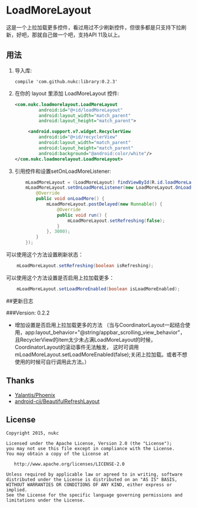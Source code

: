 # LoadMoreLayout

  这是一个上拉加载更多控件，看过用过不少刷新控件，但很多都是只支持下拉刷新，好吧，那就自己做一个吧，支持API 11及以上。

## 用法

1. 导入库:

    ``` compile 'com.github.nukc:library:0.2.3' ```

2. 在你的 layout 里添加 LoadMoreLayout 控件:

	```xml
    <com.nukc.loadmorelayout.LoadMoreLayout
             android:id="@+id/loadMoreLayout"
             android:layout_width="match_parent"
             android:layout_height="match_parent">
    
         <android.support.v7.widget.RecyclerView
             android:id="@+id/recyclerView"
             android:layout_width="match_parent"
             android:layout_height="match_parent"
             android:background="@android:color/white"/>
    </com.nukc.loadmorelayout.LoadMoreLayout>
    ```

     
3. 引用控件和设置setOnLoadMoreListener:

    ```java
        mLoadMoreLayout = (LoadMoreLayout) findViewById(R.id.loadMoreLayout);
        mLoadMoreLayout.setOnLoadMoreListener(new LoadMoreLayout.OnLoadMoreListener() {
            @Override
            public void onLoadMore() {
                mLoadMoreLayout.postDelayed(new Runnable() {
                    @Override
                    public void run() {
                        mLoadMoreLayout.setRefreshing(false);
                    }
                }, 3000);
            }
        });
    ```

可以使用这个方法设置刷新状态：

```java
    mLoadMoreLayout.setRefreshing(boolean isRefreshing);
```

可以使用这个方法设置是否启用上拉加载更多：

```java
    mLoadMoreLayout.setLoadMoreEnabled(boolean isLoadMoreEnabled);
```

##更新日志

###Version: 0.2.2

  * 增加设置是否启用上拉加载更多的方法
   （当与CoordinatorLayout一起结合使用，app:layout_behavior="@string/appbar_scrolling_view_behavior"，
    且RecyclerView的item太少未占满LoadMoreLayout的时候，CoordinatorLayout的滚动事件无法触发，
    这时可调用mLoadMoreLayout.setLoadMoreEnabled(false);关闭上拉加载。或者不想使用的时候可自行调用此方法。）

## Thanks

* [Yalantis/Phoenix](https://github.com/Yalantis/Phoenix)
* [android-cjj/BeautifulRefreshLayout](https://github.com/android-cjj/BeautifulRefreshLayout)

## License

    Copyright 2015, nukc

    Licensed under the Apache License, Version 2.0 (the "License");
    you may not use this file except in compliance with the License.
    You may obtain a copy of the License at

       http://www.apache.org/licenses/LICENSE-2.0

    Unless required by applicable law or agreed to in writing, software
    distributed under the License is distributed on an "AS IS" BASIS,
    WITHOUT WARRANTIES OR CONDITIONS OF ANY KIND, either express or implied.
    See the License for the specific language governing permissions and
    limitations under the License.

